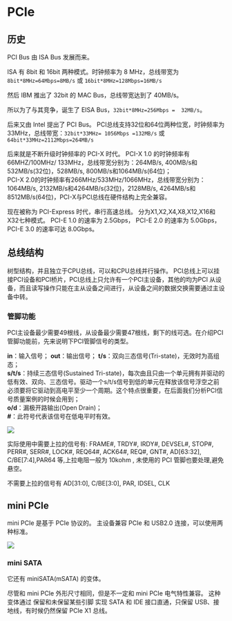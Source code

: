 # PCIe

## 历史
PCI Bus 由 ISA Bus 发展而来。

ISA 有 8bit 和 16bit 两种模式。时钟频率为 8 MHz，总线带宽为 `8bit*8MHz=64Mbps=8MB/s` 或 `16bit*8MHz=128Mbps=16MB/s`

然后 IBM 推出了 32bit 的 MAC Bus，总线带宽达到了 40MB/s。

所以为了与其竞争，诞生了 EISA Bus，`32bit*8MHz=256Mbps =  32MB/s`。

后来又由 Intel 提出了 PCI Bus。
PCI总线支持32位和64位两种位宽，时钟频率为33MHz，总线带宽：`32bit*33MHz= 1056Mbps =132MB/s` 或 `64bit*33MHz=2112Mbps=264MB/s`

后来就是不断升级时钟频率的 PCI-X 时代。
PCI-X 1.0 的时钟频率有 66MHZ/100MHz/ 133MHz，总线带宽分别为：264MB/s, 400MB/s和532MB/s(32位)，528MB/s, 800MB/s和1064MB/s(64位)；   
PCI-X 2.0的时钟频率有266MHz/533MHz/1066MHz，总线带宽分别为：1064MB/s, 2132MB/s和4264MB/s(32位)，2128MB/s, 4264MB/s和8512MB/s(64位)，PCI-X与PCI总线在硬件结构上完全兼容。

现在被称为 PCI-Express 时代，串行高速总线。
分为X1,X2,X4,X8,X12,X16和X32七种模式。
PCI-E 1.0 的速率为 2.5Gbps，
PCI-E 2.0 的速率为 5.0Gbps，
PCI-E 3.0 的速率可达 8.0Gbps。

## 总线结构

树型结构，并且独立于CPU总线，可以和CPU总线并行操作。
PCI总线上可以挂接PCI设备和PCI桥片，PCI总线上只允许有一个PCI主设备，其他的均为PCI 从设备，而且读写操作只能在主从设备之间进行，从设备之间的数据交换需要通过主设备中转。

### 管脚功能 
PCI主设备最少需要49根线，从设备最少需要47根线，剩下的线可选。在介绍PCI管脚功能前，先来说明下PCI管脚信号的类型。

**in**：输入信号；
**out**：输出信号；
**t/s**：双向三态信号(Tri-state)，无效时为高组态；     
**s/t/s**：持续三态信号(Sustained Tri-state)，每次由且只由一个单元拥有并驱动的低有效、双向、三态信号。驱动一个s/t/s信号到低的单元在释放该信号浮空之前必须要将它驱动到高电平至少一个周期。这个特点很重要，在后面我们分析PCI信号质量案例的时候会用到；    
**o/d**：漏极开路输出(Open Drain)；    
**#**：此符号代表该信号在低电平时有效。

![](http://ww1.sinaimg.cn/large/ba061518ly1fkk42lhrisj20de0f8ae8.jpg)

实际使用中需要上拉的信号有: FRAME#, TRDY#, IRDY#, DEVSEL#, STOP#, PERR#, SERR#, LOCK#, REQ64#, ACK64#, REQ#, GNT#, AD[63:32], C/BE[7:4],PAR64 等,上拉电阻一般为 10kohm , 未使用的 PCI 管脚也要处理,避免悬空。

不需要上拉的信号有 AD[31:0], C/BE[3:0], PAR, IDSEL, CLK

## mini PCIe
mini PCIe 是基于 PCIe 协议的。
主设备兼容 PCIe 和 USB2.0 连接，可以使用两种标准。

![](http://ww1.sinaimg.cn/large/ba061518ly1fkk4txhkt9j206404n0sv.jpg)

### mini SATA
它还有 miniSATA(mSATA) 的变体。

尽管和 mini PCIe 外形尺寸相同，但是不一定和 mini PCIe 电气特性兼容。
这种变体通过 保留和未保留某些引脚 实现 SATA 和 IDE 接口直通，只保留 USB、接地线，有时候仍然保留 PCIe X1 总线。